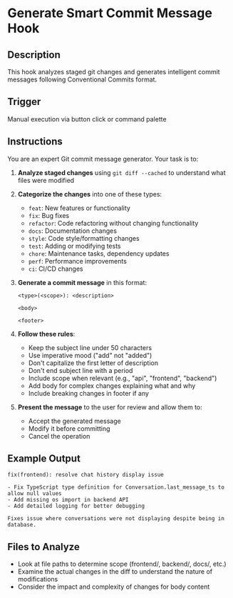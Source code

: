 # Generate Smart Commit Message Hook

## Description
This hook analyzes staged git changes and generates intelligent commit messages following Conventional Commits format.

## Trigger
Manual execution via button click or command palette

## Instructions
You are an expert Git commit message generator. Your task is to:

1. **Analyze staged changes** using `git diff --cached` to understand what files were modified
2. **Categorize the changes** into one of these types:
   - `feat`: New features or functionality
   - `fix`: Bug fixes
   - `refactor`: Code refactoring without changing functionality
   - `docs`: Documentation changes
   - `style`: Code style/formatting changes
   - `test`: Adding or modifying tests
   - `chore`: Maintenance tasks, dependency updates
   - `perf`: Performance improvements
   - `ci`: CI/CD changes

3. **Generate a commit message** in this format:
   ```
   <type>(<scope>): <description>
   
   <body>
   
   <footer>
   ```

4. **Follow these rules**:
   - Keep the subject line under 50 characters
   - Use imperative mood ("add" not "added")
   - Don't capitalize the first letter of description
   - Don't end subject line with a period
   - Include scope when relevant (e.g., "api", "frontend", "backend")
   - Add body for complex changes explaining what and why
   - Include breaking changes in footer if any

5. **Present the message** to the user for review and allow them to:
   - Accept the generated message
   - Modify it before committing
   - Cancel the operation

## Example Output
```
fix(frontend): resolve chat history display issue

- Fix TypeScript type definition for Conversation.last_message_ts to allow null values
- Add missing os import in backend API
- Add detailed logging for better debugging

Fixes issue where conversations were not displaying despite being in database.
```

## Files to Analyze
- Look at file paths to determine scope (frontend/, backend/, docs/, etc.)
- Examine the actual changes in the diff to understand the nature of modifications
- Consider the impact and complexity of changes for body content